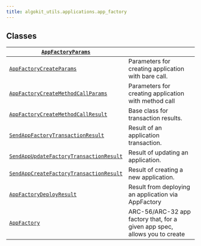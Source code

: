 ```yaml
---
title: algokit_utils.applications.app_factory
---
```


## Classes

| [`AppFactoryParams`](/reference/algokit-utils-py/api/AppFactoryParams#algokit_utils.applications.app_factory.AppFactoryParams)                                                                |                                                                            |
| --------------------------------------------------------------------------------------------------------------------------------------------------------------------------------------------- | -------------------------------------------------------------------------- |
| [`AppFactoryCreateParams`](/reference/algokit-utils-py/api/AppFactoryCreateParams#algokit_utils.applications.app_factory.AppFactoryCreateParams)                                              | Parameters for creating application with bare call.                        |
| [`AppFactoryCreateMethodCallParams`](/reference/algokit-utils-py/api/AppFactoryCreateMethodCallParams#algokit_utils.applications.app_factory.AppFactoryCreateMethodCallParams)                | Parameters for creating application with method call                       |
| [`AppFactoryCreateMethodCallResult`](/reference/algokit-utils-py/api/AppFactoryCreateMethodCallResult#algokit_utils.applications.app_factory.AppFactoryCreateMethodCallResult)                | Base class for transaction results.                                        |
| [`SendAppFactoryTransactionResult`](/reference/algokit-utils-py/api/SendAppFactoryTransactionResult#algokit_utils.applications.app_factory.SendAppFactoryTransactionResult)                   | Result of an application transaction.                                      |
| [`SendAppUpdateFactoryTransactionResult`](/reference/algokit-utils-py/api/SendAppUpdateFactoryTransactionResult#algokit_utils.applications.app_factory.SendAppUpdateFactoryTransactionResult) | Result of updating an application.                                         |
| [`SendAppCreateFactoryTransactionResult`](/reference/algokit-utils-py/api/SendAppCreateFactoryTransactionResult#algokit_utils.applications.app_factory.SendAppCreateFactoryTransactionResult) | Result of creating a new application.                                      |
| [`AppFactoryDeployResult`](/reference/algokit-utils-py/api/AppFactoryDeployResult#algokit_utils.applications.app_factory.AppFactoryDeployResult)                                              | Result from deploying an application via AppFactory                        |
| [`AppFactory`](/reference/algokit-utils-py/api/AppFactory#algokit_utils.applications.app_factory.AppFactory)                                                                                  | ARC-56/ARC-32 app factory that, for a given app spec, allows you to create |
